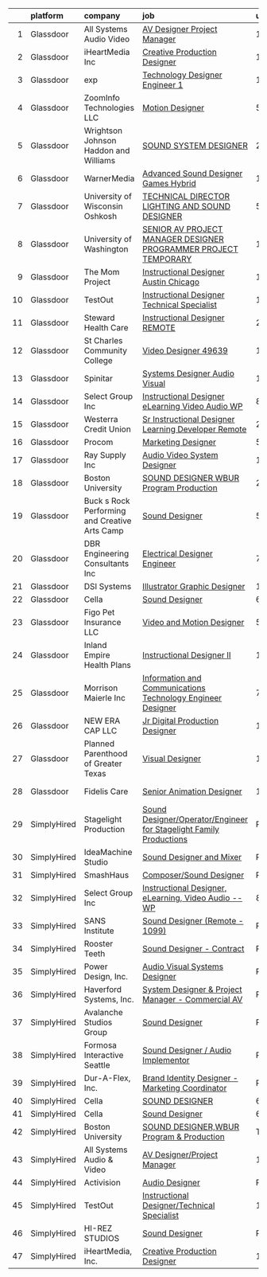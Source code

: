 

|    | platform    | company                                       | job                                                                                                                                                                                                                                                                                                                                                                                                                                                                                                                                                                                                                                                                                                                                                                                                                                                                                                                                                                                                                                                                                                                                                | update_time   | location                 |
|---:|:------------|:----------------------------------------------|:---------------------------------------------------------------------------------------------------------------------------------------------------------------------------------------------------------------------------------------------------------------------------------------------------------------------------------------------------------------------------------------------------------------------------------------------------------------------------------------------------------------------------------------------------------------------------------------------------------------------------------------------------------------------------------------------------------------------------------------------------------------------------------------------------------------------------------------------------------------------------------------------------------------------------------------------------------------------------------------------------------------------------------------------------------------------------------------------------------------------------------------------------|:--------------|:-------------------------|
|  1 | Glassdoor   | All Systems Audio   Video                     | [AV Designer Project Manager](https://www.glassdoor.com/partner/jobListing.htm?pos=102&ao=1110586&s=58&guid=0000018142121aa48df3093f8c25552b&src=GD_JOB_AD&t=SR&vt=w&ea=1&cs=1_8e37e0fb&cb=1654670892200&jobListingId=1007899232303&cpc=4A900CBC1AE891D7&jrtk=3-0-1g51146rqr0ok801-1g51146s4kuja800-fd91c325230a0d8f--6NYlbfkN0AiXPlSCmAt8JanzF0pDtDYmr9L8zmHkbn3Rt-Ph3jD-4_NMlTB1NCUp5hv0EZwa34TYv_hro2g7yOOpOBQ3iD38iKKEYHyxR5F9GqpUANBe--ODh-PZ4cVsyZjkdo3KXB2yPJwXkZVMM1I6x6V1ow3sqUjRTrFzwZoAGiDbLm2EA8zveNuQWIaK1EvQEQ_TgSFW5MKHFYvJ7pe6MkKEOsZopIKnFAnuck5L0GUeyz-8WWVF2nRyOEF06Lyngco3ffC-qpRF3vx9iM5M2IzI4DltGAq9uyVGhs4xzo0QbMcB7fNGiAMJWshNtest0pQAUkYNRTTV8hCWKPcQ3WfKr9qgEq3L_meC1onW6Vf_0bB0hJSBgjRESsqHv6M-_nr2ShyYQ6HFbnfopP9rSKKC78mWkaDNe90LWa2yve8IJsCwsaVQpRow5Y__S2tptS1YgZnoAcBodX10PBOg-3GpYX8bF4ld0uyAd5HUvl7Vy8-Nf2x30bX0kIXsDvd6KE383Gm9ghdmkpGcg%3D%3D)                                                                                                                                                                                                                                                                 | 11d           | Hatboro, PA              |
|  2 | Glassdoor   | iHeartMedia  Inc                              | [Creative Production Designer](https://www.glassdoor.com/partner/jobListing.htm?pos=115&ao=1136043&s=58&guid=0000018142121aa48df3093f8c25552b&src=GD_JOB_AD&t=SR&vt=w&cs=1_0d780a13&cb=1654670892201&jobListingId=1007921252997&jrtk=3-0-1g51146rqr0ok801-1g51146s4kuja800-eeacc4e59b3d9e51-)                                                                                                                                                                                                                                                                                                                                                                                                                                                                                                                                                                                                                                                                                                                                                                                                                                                      | 1d            | Pennsylvania             |
|  3 | Glassdoor   | exp                                           | [Technology Designer Engineer 1](https://www.glassdoor.com/partner/jobListing.htm?pos=121&ao=1136043&s=58&guid=0000018142121aa48df3093f8c25552b&src=GD_JOB_AD&t=SR&vt=w&cs=1_45e6bbae&cb=1654670892201&jobListingId=1007899351384&jrtk=3-0-1g51146rqr0ok801-1g51146s4kuja800-b1f69bf9e7d62bbf-)                                                                                                                                                                                                                                                                                                                                                                                                                                                                                                                                                                                                                                                                                                                                                                                                                                                    | 11d           | Coral Gables, FL         |
|  4 | Glassdoor   | ZoomInfo Technologies LLC                     | [Motion Designer](https://www.glassdoor.com/partner/jobListing.htm?pos=114&ao=1136043&s=58&guid=0000018142121aa48df3093f8c25552b&src=GD_JOB_AD&t=SR&vt=w&ea=1&cs=1_d1968247&cb=1654670892201&jobListingId=1007913940850&jrtk=3-0-1g51146rqr0ok801-1g51146s4kuja800-59a9213266ad93f4-)                                                                                                                                                                                                                                                                                                                                                                                                                                                                                                                                                                                                                                                                                                                                                                                                                                                              | 5d            | Waltham, MA              |
|  5 | Glassdoor   | Wrightson  Johnson  Haddon  and Williams      | [SOUND SYSTEM DESIGNER](https://www.glassdoor.com/partner/jobListing.htm?pos=110&ao=1136043&s=58&guid=0000018142121aa48df3093f8c25552b&src=GD_JOB_AD&t=SR&vt=w&cs=1_99a27686&cb=1654670892200&jobListingId=1007923645576&jrtk=3-0-1g51146rqr0ok801-1g51146s4kuja800-23e9966a73b23ae1-)                                                                                                                                                                                                                                                                                                                                                                                                                                                                                                                                                                                                                                                                                                                                                                                                                                                             | 24h           | Dallas, TX               |
|  6 | Glassdoor   | WarnerMedia                                   | [Advanced Sound Designer  Games  Hybrid ](https://www.glassdoor.com/partner/jobListing.htm?pos=111&ao=1136043&s=58&guid=0000018142121aa48df3093f8c25552b&src=GD_JOB_AD&t=SR&vt=w&cs=1_64efa986&cb=1654670892200&jobListingId=1007900216373&jrtk=3-0-1g51146rqr0ok801-1g51146s4kuja800-ac80436c7480ad73-)                                                                                                                                                                                                                                                                                                                                                                                                                                                                                                                                                                                                                                                                                                                                                                                                                                           | 10d           | Kirkland, WA             |
|  7 | Glassdoor   | University of Wisconsin   Oshkosh             | [TECHNICAL DIRECTOR  LIGHTING AND SOUND DESIGNER](https://www.glassdoor.com/partner/jobListing.htm?pos=118&ao=1136043&s=58&guid=0000018142121aa48df3093f8c25552b&src=GD_JOB_AD&t=SR&vt=w&cs=1_25d05f5e&cb=1654670892201&jobListingId=1007913710734&jrtk=3-0-1g51146rqr0ok801-1g51146s4kuja800-47e557860f41eadd-)                                                                                                                                                                                                                                                                                                                                                                                                                                                                                                                                                                                                                                                                                                                                                                                                                                   | 5d            | Oshkosh, WI              |
|  8 | Glassdoor   | University of Washington                      | [SENIOR AV PROJECT MANAGER DESIGNER PROGRAMMER  PROJECT TEMPORARY ](https://www.glassdoor.com/partner/jobListing.htm?pos=125&ao=1136043&s=58&guid=0000018142121aa48df3093f8c25552b&src=GD_JOB_AD&t=SR&vt=w&cs=1_49d9d63c&cb=1654670892205&jobListingId=1007894840391&jrtk=3-0-1g51146rqr0ok801-1g51146s4kuja800-8142258d671473d4-)                                                                                                                                                                                                                                                                                                                                                                                                                                                                                                                                                                                                                                                                                                                                                                                                                 | 12d           | Seattle, WA              |
|  9 | Glassdoor   | The Mom Project                               | [Instructional Designer  Austin Chicago ](https://www.glassdoor.com/partner/jobListing.htm?pos=108&ao=1110586&s=58&guid=0000018142121aa48df3093f8c25552b&src=GD_JOB_AD&t=SR&vt=w&cs=1_541efcc6&cb=1654670892200&jobListingId=1007896401349&cpc=8795CF9063CD573D&jrtk=3-0-1g51146rqr0ok801-1g51146s4kuja800-5cafd94954310769--6NYlbfkN0BDp_epf89aHDQhKpPegNJQ_ldQpEFZQsM9OcONMGxWx6pU56EKHF58QjVdAUvn2gU_Aj6odxKroD9E_XJAShfE4x96oZPtwlpL9riDswYhA_HCRbpaA31FOxUJ7hyAz_8GjCAxyR1mStOI9AXYkP6HZnagzZbMEohLjCMr4ODlW4bl4TrcXVl3ZeLQaRmdRNQ8EMvBQb4f2sKiE7tEGESY3Mlj_drevGh91FfDPx59DN48jNBlADxXY5hSxo-mzfy4NdLyWjhtT3MybNlsdJYxqLrOtcCOyJDtO4bUzaKCX_pxokvUfEAOXQJFxLQXWK8XSkXP-j7Ake0GD1uBWPojIQ-8pF7CQ5mevdwXEBYuks4ulxk2aIks2i0909WINMjmuHvIQV6RHBfcELMtpA71fngmnvRhcddYP8Cxbp859vpcy7MxGlZHnrdMP5cYe3n6n5a8mU6t3-gY4TJm2rMYPRXDChY1hIrZHInUxAkbvxIizrr5WAngSlwUqvIXMrZgML2vLeGlIRHA1ag9k7ce8oT0y0RPN9ap2YIiZGsAgEodDHm1sXUKAq7oUwUrsr1pbPSvodKmRIvRhXKRqKIFnKsAN4mCANfEq8YZz-pjz9Fd5TSl_dGBKw8zml9CIG564CdXJ81Y-ctyEejB_NlV4L64cumZ96eN8OGTPsF9cFVd4hGL_PKWoDUQ8hjzFNOampCSPJqPgbiWrycH2wOA7XYgRUa3axf8fC_EixAEdQ%3D%3D)                          | 12d           | Austin, TX               |
| 10 | Glassdoor   | TestOut                                       | [Instructional Designer Technical Specialist](https://www.glassdoor.com/partner/jobListing.htm?pos=103&ao=1110586&s=58&guid=0000018142121aa48df3093f8c25552b&src=GD_JOB_AD&t=SR&vt=w&ea=1&cs=1_166a2541&cb=1654670892200&jobListingId=1007899156961&cpc=241359978B7FCDEB&jrtk=3-0-1g51146rqr0ok801-1g51146s4kuja800-bcc2218e43bef354--6NYlbfkN0DvEm3ZFflYNZDyIfyg5N-cpxjGt5mtAUGKsixrF0JahE-ST3RHWlGLKAX8qHSrKhaO78JmdLbtjvOg6ekRbzm2HOWfCjmrgFIkNsWmRJMrtt_3-5-Iakoth1Gulzc5JmAQEowbwjV2UyZ08YxkzCbUj1FCHenoC3P3kzoRzrcuqgSZCbG8xyyPQo1f5ArWBVNlvxMlwLWyliu9yoGuzy5Qf5_t1D5BKIAF7Ne1z-exSc9EfsBXOPiMCalSvijoWeJ-v-C9XfR3UFcqpoYd6VTMm3qH4vzRQwjSk7PsKYvvEufw7cyCpWrpVuTApT-fzGkEpJ_rOa2186Mk6ufY_Qj34agx5ev7zkQ30ltTSsfm1UAoW692G4vyaY033b5-IRWCDc2lchTlihCQ47CxPAr0XulV9FkT8P8P68t3EO1BbK4QcWy-OxIHWKEJDqHkKir5w_t-1DVd63umZhBDxr4RC-lHCE1nAmUpBXW4VXBfXgBSjisksWIjtfgpLBk049UevVf5YSjDNRZO5nbDYZHx3axPyaVkotE7u6iMkUBuSRDVPuLTkD2sAEmmv4dR5qFMyTBnK_BH2fdozvTpMGqxXn20dxRiimg%3D)                                                                                                                                                               | 11d           | Pleasant Grove, UT       |
| 11 | Glassdoor   | Steward Health Care                           | [Instructional Designer  REMOTE ](https://www.glassdoor.com/partner/jobListing.htm?pos=117&ao=1136043&s=58&guid=0000018142121aa48df3093f8c25552b&src=GD_JOB_AD&t=SR&vt=w&cs=1_f1a4214a&cb=1654670892201&jobListingId=1007924611904&jrtk=3-0-1g51146rqr0ok801-1g51146s4kuja800-cc002083518736bb-)                                                                                                                                                                                                                                                                                                                                                                                                                                                                                                                                                                                                                                                                                                                                                                                                                                                   | 24h           | Dallas, TX               |
| 12 | Glassdoor   | St  Charles Community College                 | [Video Designer   49639](https://www.glassdoor.com/partner/jobListing.htm?pos=116&ao=1136043&s=58&guid=0000018142121aa48df3093f8c25552b&src=GD_JOB_AD&t=SR&vt=w&cs=1_d6e7f146&cb=1654670892201&jobListingId=1007895111722&jrtk=3-0-1g51146rqr0ok801-1g51146s4kuja800-5cc074f3daa8994b-)                                                                                                                                                                                                                                                                                                                                                                                                                                                                                                                                                                                                                                                                                                                                                                                                                                                            | 12d           | Cottleville, MO          |
| 13 | Glassdoor   | Spinitar                                      | [Systems Designer   Audio Visual](https://www.glassdoor.com/partner/jobListing.htm?pos=113&ao=1136043&s=58&guid=0000018142121aa48df3093f8c25552b&src=GD_JOB_AD&t=SR&vt=w&ea=1&cs=1_af724922&cb=1654670892201&jobListingId=1007895104354&jrtk=3-0-1g51146rqr0ok801-1g51146s4kuja800-8a8025c7d57454b4-)                                                                                                                                                                                                                                                                                                                                                                                                                                                                                                                                                                                                                                                                                                                                                                                                                                              | 12d           | Tempe, AZ                |
| 14 | Glassdoor   | Select Group Inc                              | [Instructional Designer  eLearning  Video Audio    WP](https://www.glassdoor.com/partner/jobListing.htm?pos=105&ao=1110586&s=58&guid=0000018142121aa48df3093f8c25552b&src=GD_JOB_AD&t=SR&vt=w&ea=1&cs=1_e6e57835&cb=1654670892200&jobListingId=1007903268547&cpc=3AA3C13EDDBAE8D2&jrtk=3-0-1g51146rqr0ok801-1g51146s4kuja800-39581e54060a3f5e--6NYlbfkN0Bcn-ADAbRvyrq3DH3YqD1gQOSfU_zTPvvfh0XXiz3pBAa41gXbEVBKQgVaXyt5edI9xpEckj9uk8nnprzQzSH_s5FsNM5FRNr_JquSitccFFapohcJI9tnK_eWm1cT3wRTS5uG3k5LhnBQqIJNJ3OxfuJQgM2YbBrHmLYxkTY2f3hC4dan70urg_X98pNhLkGcVrXzkUS-UhxM_SN7k2hE9GvWCl4PzsIO4FRxUaOYt3BwB16DUdARPUODp2QR4llsfxP7dSx_1QMR7F8ECljwJeQg1J6p-SkYJKWxgHuTXx_DGSHyUM6Bx5hw-fhdeP_4jmLKzJsm1Z_z9fDZArSw8zrzmeOwFasdS5d7klsjrOcWvZARKo6eJMo8K7b8sw20PxbE8blpS5sr8vESKVKYIVsmdPqv_JbEU_IGACc1urhYoQFN1Bunzwy8ScPqnE2mnZwyg8X-1DZTGMrH5h7p6b72SQR0C7k2PbxgB8khuYrHQzrn_Y9dTXn0P38bJObLzmztJBEvZw%3D%3D)                                                                                                                                                                                                                                        | 8d            | White Plains, NY         |
| 15 | Glassdoor   | Westerra Credit Union                         | [Sr Instructional Designer   Learning Developer    Remote ](https://www.glassdoor.com/partner/jobListing.htm?pos=124&ao=1136043&s=58&guid=0000018142121aa48df3093f8c25552b&src=GD_JOB_AD&t=SR&vt=w&ea=1&cs=1_47f77d9d&cb=1654670892205&jobListingId=1007924870977&jrtk=3-0-1g51146rqr0ok801-1g51146s4kuja800-cf1000d9824a0b22-)                                                                                                                                                                                                                                                                                                                                                                                                                                                                                                                                                                                                                                                                                                                                                                                                                    | 24h           | Denver, CO               |
| 16 | Glassdoor   | Procom                                        | [Marketing Designer](https://www.glassdoor.com/partner/jobListing.htm?pos=107&ao=1110586&s=58&guid=0000018142121aa48df3093f8c25552b&src=GD_JOB_AD&t=SR&vt=w&ea=1&cs=1_498098c7&cb=1654670892200&jobListingId=1007914066360&cpc=FA84DF7EA1EC2398&jrtk=3-0-1g51146rqr0ok801-1g51146s4kuja800-53f5a8fd2fc2bd21--6NYlbfkN0BreR47D9bMWJ28XlwS8rs2_GIFY3-vSdy_Xwl-swcV-gCuRUOa31ynKx_yeYaLQSHs7KVFBHG07HlARXnUVO7DvP02xRXbX8_HVHv_TvoGchXMPtFh2kX4ajj5dQzg2z2OhygTOTUZK1M2b-7FFaAxfufoEkjnppM0VuxIcUs1OGEUjzQ5DByVfmUOD3wFwkwqGeCNHjPS9io4kEXEUA3m1AlI56tMT-221mbPEfjr9PlAVDq13Hn8K5P6vL3vNBxXDg4GmhhzNgJfHMgUZ4RcxyYx50wWAmz2EGw8Upd_jtPaP7FO7JiLlnM6IuC-WTvuxezYmovUsu4M9yxzYAOA5hnW1esgwRWyhMNdSqc2saN4AP50Dvdzz3TxvG8m990wQB_6U8U_hGwcHST3lVaPuXDcBw7ZjpxzjBx9nBlardUOBDhHKbk7UvHpzdaM7iRKA1g3srHIFB0DiGFK9pAgGD7R94l0M5YnndipU44ShKuKk4A6MSO10uO6JccB1gStj5HkkMRKqqK8vDAtMS0_Uah_FwQa8UwsIQXlhW8PhKDTd7FUoF9HkHiqh2HLcNOFGpj6YoXbd2elUXHW1lC1)                                                                                                                                                                                                      | 5d            | New York, NY             |
| 17 | Glassdoor   | Ray Supply  Inc                               | [Audio Video System Designer](https://www.glassdoor.com/partner/jobListing.htm?pos=127&ao=1136043&s=58&guid=0000018142121aa48df3093f8c25552b&src=GD_JOB_AD&t=SR&vt=w&ea=1&cs=1_1bd88079&cb=1654670892205&jobListingId=1007898576961&jrtk=3-0-1g51146rqr0ok801-1g51146s4kuja800-0dfc9573744c5cd8-)                                                                                                                                                                                                                                                                                                                                                                                                                                                                                                                                                                                                                                                                                                                                                                                                                                                  | 11d           | Glens Falls, NY          |
| 18 | Glassdoor   | Boston University                             | [SOUND DESIGNER WBUR Program   Production](https://www.glassdoor.com/partner/jobListing.htm?pos=109&ao=1136043&s=58&guid=0000018142121aa48df3093f8c25552b&src=GD_JOB_AD&t=SR&vt=w&ea=1&cs=1_b6585ca8&cb=1654670892200&jobListingId=1007924968056&jrtk=3-0-1g51146rqr0ok801-1g51146s4kuja800-84c0475997f88b77-)                                                                                                                                                                                                                                                                                                                                                                                                                                                                                                                                                                                                                                                                                                                                                                                                                                     | 24h           | Boston, MA               |
| 19 | Glassdoor   | Buck s Rock Performing and Creative Arts Camp | [Sound Designer](https://www.glassdoor.com/partner/jobListing.htm?pos=101&ao=1110586&s=58&guid=0000018142121aa48df3093f8c25552b&src=GD_JOB_AD&t=SR&vt=w&ea=1&cs=1_aa1ac391&cb=1654670892199&jobListingId=1007913743299&cpc=A7F3504187526A66&jrtk=3-0-1g51146rqr0ok801-1g51146s4kuja800-fda9162bb6400c2a--6NYlbfkN0BdDHiSlq2TKVYTvK036ioTcRDjelCKzvFOpLFiF--0icOI5c6ey-PCyPjnyBY5c8fZcJqUYjwOeux_9Bd2q4ZWOjBYTAptUXtv0PeBCsiGVQgxmxWvOUkJfYOmXchKHjBw12etcBibk3Gx7khGP9lf2n8GTuP67MAVhzLC0Hf5LlXtMh2lLfcnS1GFmi4LSE5hQF9oJCA56xeRvvV1hQkLLKu9YI-gNsFZAwQwMDWmwwbOXodpTLssFmC7stLOlVYhHqxTBEkvcEUKOU3_k75kSN0B7L2pOCROxncnqWf6jzunSqZKjgktfHabqbJFHXbvS6xpgVSvs5iNk4iIuN2EyiEuhGHCbFkFZrh0rV0tQZu5R5Wl4mJBiy4e92W5T8nATvjcNGpqAIgL92bwpWpLk68SSXgxQo6063-noPATqAg1GOOArHh5gESP9NgkA7ps3eExG0fMzP6sO44-ROnkQ_dPfrBb8Wiao-l6ahiwgH2dBpCXdkXYifchkdTRwFI%3D)                                                                                                                                                                                                                                                                                            | 5d            | New Milford, CT          |
| 20 | Glassdoor   | DBR Engineering Consultants  Inc              | [Electrical Designer  Engineer](https://www.glassdoor.com/partner/jobListing.htm?pos=122&ao=1136043&s=58&guid=0000018142121aa48df3093f8c25552b&src=GD_JOB_AD&t=SR&vt=w&ea=1&cs=1_24f687a4&cb=1654670892201&jobListingId=1007906003015&jrtk=3-0-1g51146rqr0ok801-1g51146s4kuja800-511f3b7a72d4ba7a-)                                                                                                                                                                                                                                                                                                                                                                                                                                                                                                                                                                                                                                                                                                                                                                                                                                                | 7d            | Houston, TX              |
| 21 | Glassdoor   | DSI Systems                                   | [Illustrator Graphic Designer](https://www.glassdoor.com/partner/jobListing.htm?pos=104&ao=1110586&s=58&guid=0000018142121aa48df3093f8c25552b&src=GD_JOB_AD&t=SR&vt=w&ea=1&cs=1_66595868&cb=1654670892200&jobListingId=1007898755202&cpc=9A35C3CDC9AD954F&jrtk=3-0-1g51146rqr0ok801-1g51146s4kuja800-b6042ca925bdaaa1--6NYlbfkN0CI6x2EAPHyLgHY1_5Webl2QLjpyWqD-V-K9F663w0wPL9kZpUrpgKirM8qcErG96Rnxi9fSOBY-C0VKXfo6Gm-GSONb4NATYwuyB4oQopcG3WIABYRabMghT23k-yzajPfOPSxGru0bvvL2NIOv14Qq3pt5ed2o9QBoLlffPA8Oef2ZFBNbX1VmsP60d0XsD_On8uWs-yP2TshX3LSNpv_J9U3rnzQ0jS3J8gDYOx3qvLYCpu79XRBfSlyULq8royk-azmYzgTmQ_o79Wi2B-n9ndoYQ_50DfqSUQ0ErPLhFo992fi14ehnQ1dcYvAkmQE2QJ-vQqW53_6Q6SOob-oQ64x8EZQwnbsxoym8W48YJjY154eJj6S6xlScSM0pkTuNsVnU3KJF2cmpdKg7whMwN3iRioVe-bqlTRFEmx5VEwXlPpHRkRKvfgGYMG0xbFcpIZoEhS3bi9egcF1Qfy-lhzwCvHvTvBkB0YoRhNkPJeRPIV2zGeiagS6jYSqoYV_FKcGpZmU3eWf3_ulYlJHkeyNanIN7nuFnLZepT8s7Q%3D%3D)                                                                                                                                                                                                                                | 11d           | Richardson, TX           |
| 22 | Glassdoor   | Cella                                         | [Sound Designer](https://www.glassdoor.com/partner/jobListing.htm?pos=106&ao=1110586&s=58&guid=0000018142121aa48df3093f8c25552b&src=GD_JOB_AD&t=SR&vt=w&cs=1_005b78f1&cb=1654670892200&jobListingId=1007910244754&cpc=3BA4CE39D5B5DEF5&jrtk=3-0-1g51146rqr0ok801-1g51146s4kuja800-acf8918a4756dd36--6NYlbfkN0ABL5jwqrJX8j4-zsE1pdctockIOMh3bUiDojLxDHSgfnyfdrl215GIT9Vdrv6w9UnBD60lpH1as6ysXdPIei2NocW199eqYkfFtsi0OoZf90bwxfIkpt7nc3JziPU96mmFmseqTuplU7gi4oBwA4PiZNpE7c1WYXIoYo8QPnAkxtDs1WgAItNS_5qAcZF-ZxHWTXDPRMyXEhzDU49Ng8oVq3yJXGK58K5jHxFIbmh1b_vmV5dk8UYF3IQdZug4KHFeA5APJ9g7xyl-dDQdlOah8xowbByxkWCuLXMj675W7ayt_GIlM4yPrG37S4c0jgPJyqNkvFDJQAI05j2fsgIF9xXXekOfR0c8WTpw8F6amWoQCVMtbRYh-adQKTu54Jg22ux2lpzPDkxUH1yYJEe49NmawF-tHd4oiSPQ8S4OKijTHKdyHYmuRU_GkeTMYrEVaGhi1KpaIQ5M87b9s7whLXB0ybOSLePIY-k2-_WoOKm9mrqqqFzYfi5lKEkLA-bTxrZ9kDinYDS4jRL1317Z0BOzOP4E0Y-20zsNlzmJm5EkGl5wF8OqzvscCYvem-g7EODo7DEJARlYbxkqmpqqlFWt_FHxTWb-_tTqvJSQ-tG9IQiuPF2zC2vrS4TjJhl2439gScUKfb_5JSBGl_wYgCWv0IEIN88U-x2P8mcjreg3HXRLASZMrdQzwOQ_TaqZeqtqoIMvUkenHZQRRr6hjlfj9sq_arsK4c6sdOuQOEFFNkZkhRkNKsh_4IHq5s6rmRbrm-JZ8JxqyhGlaQacdzv4Blfm_Ts%3D) | 6d            | Peoria, IL               |
| 23 | Glassdoor   | Figo Pet Insurance LLC                        | [Video and Motion Designer](https://www.glassdoor.com/partner/jobListing.htm?pos=123&ao=1136043&s=58&guid=0000018142121aa48df3093f8c25552b&src=GD_JOB_AD&t=SR&vt=w&cs=1_79122139&cb=1654670892205&jobListingId=1007913812537&jrtk=3-0-1g51146rqr0ok801-1g51146s4kuja800-282af4d3aef0ea6e-)                                                                                                                                                                                                                                                                                                                                                                                                                                                                                                                                                                                                                                                                                                                                                                                                                                                         | 5d            | Remote                   |
| 24 | Glassdoor   | Inland Empire Health Plans                    | [Instructional Designer II](https://www.glassdoor.com/partner/jobListing.htm?pos=128&ao=1136043&s=58&guid=0000018142121aa48df3093f8c25552b&src=GD_JOB_AD&t=SR&vt=w&cs=1_eabcf867&cb=1654670892205&jobListingId=1007893531653&jrtk=3-0-1g51146rqr0ok801-1g51146s4kuja800-5665ce2c76f92c24-)                                                                                                                                                                                                                                                                                                                                                                                                                                                                                                                                                                                                                                                                                                                                                                                                                                                         | 13d           | Rancho Cucamonga, CA     |
| 25 | Glassdoor   | Morrison Maierle Inc                          | [Information and Communications Technology Engineer Designer](https://www.glassdoor.com/partner/jobListing.htm?pos=126&ao=1136043&s=58&guid=0000018142121aa48df3093f8c25552b&src=GD_JOB_AD&t=SR&vt=w&ea=1&cs=1_41190573&cb=1654670892205&jobListingId=1007907517652&jrtk=3-0-1g51146rqr0ok801-1g51146s4kuja800-d91e932d1539b555-)                                                                                                                                                                                                                                                                                                                                                                                                                                                                                                                                                                                                                                                                                                                                                                                                                  | 7d            | Missoula, MT             |
| 26 | Glassdoor   | NEW ERA CAP LLC                               | [Jr Digital Production Designer](https://www.glassdoor.com/partner/jobListing.htm?pos=119&ao=1136043&s=58&guid=0000018142121aa48df3093f8c25552b&src=GD_JOB_AD&t=SR&vt=w&ea=1&cs=1_69edc4b5&cb=1654670892201&jobListingId=1007896043705&jrtk=3-0-1g51146rqr0ok801-1g51146s4kuja800-4b7273375db3912c-)                                                                                                                                                                                                                                                                                                                                                                                                                                                                                                                                                                                                                                                                                                                                                                                                                                               | 12d           | Buffalo, NY              |
| 27 | Glassdoor   | Planned Parenthood of Greater Texas           | [Visual Designer](https://www.glassdoor.com/partner/jobListing.htm?pos=112&ao=1136043&s=58&guid=0000018142121aa48df3093f8c25552b&src=GD_JOB_AD&t=SR&vt=w&cs=1_55017b5b&cb=1654670892200&jobListingId=1007892953765&jrtk=3-0-1g51146rqr0ok801-1g51146s4kuja800-c5d9722d2779e937-)                                                                                                                                                                                                                                                                                                                                                                                                                                                                                                                                                                                                                                                                                                                                                                                                                                                                   | 13d           | Austin, TX               |
| 28 | Glassdoor   | Fidelis Care                                  | [Senior Animation Designer](https://www.glassdoor.com/partner/jobListing.htm?pos=120&ao=1136043&s=58&guid=0000018142121aa48df3093f8c25552b&src=GD_JOB_AD&t=SR&vt=w&cs=1_7a01fd37&cb=1654670892201&jobListingId=1007895559015&jrtk=3-0-1g51146rqr0ok801-1g51146s4kuja800-7f91b6f8ed4e3197-)                                                                                                                                                                                                                                                                                                                                                                                                                                                                                                                                                                                                                                                                                                                                                                                                                                                         | 12d           | Long Island City, NY     |
| 29 | SimplyHired | Stagelight Production                         | [Sound Designer/Operator/Engineer for Stagelight Family Productions](https://www.simplyhired.com/job/VKgvWic7uY5sMxPqh11sLv5aSWGUerp8WXxwkIbcpqc5zhgErwHiZQ?q=sound+designer)                                                                                                                                                                                                                                                                                                                                                                                                                                                                                                                                                                                                                                                                                                                                                                                                                                                                                                                                                                      | Recently      | Los Angeles, CA          |
| 30 | SimplyHired | IdeaMachine Studio                            | [Sound Designer and Mixer](https://www.simplyhired.com/job/3_cnKWbKCzfz8K406esix9aXeGkS2iLw6vp3jwYHfDLUWBO0TV9GDQ?q=sound+designer)                                                                                                                                                                                                                                                                                                                                                                                                                                                                                                                                                                                                                                                                                                                                                                                                                                                                                                                                                                                                                | Recently      | San Francisco, CA        |
| 31 | SimplyHired | SmashHaus                                     | [Composer/Sound Designer](https://www.simplyhired.com/job/5TV44fqNq9OE9PTw8D83ASmeufu-2onYgJ8O5l4Y0t9TzOHHgUVKrQ?q=sound+designer)                                                                                                                                                                                                                                                                                                                                                                                                                                                                                                                                                                                                                                                                                                                                                                                                                                                                                                                                                                                                                 | Recently      | Remote                   |
| 32 | SimplyHired | Select Group Inc                              | [Instructional Designer, eLearning, Video Audio -- WP](https://www.simplyhired.com/job/5USIIiPcDyWw627uaroOiu9egrEy-16smLI64q-ZlW2bhsVKl4UhPA?q=sound+designer)                                                                                                                                                                                                                                                                                                                                                                                                                                                                                                                                                                                                                                                                                                                                                                                                                                                                                                                                                                                    | 8d            | White Plains, NY         |
| 33 | SimplyHired | SANS Institute                                | [Sound Designer (Remote - 1099)](https://www.simplyhired.com/job/l5XtJmV5Za5NPAoCY67pJ8osv7Dd9cygFT5KvUQHRZZ5LCw9cI7qOA?q=sound+designer)                                                                                                                                                                                                                                                                                                                                                                                                                                                                                                                                                                                                                                                                                                                                                                                                                                                                                                                                                                                                          | Recently      | Bethesda, MD             |
| 34 | SimplyHired | Rooster Teeth                                 | [Sound Designer - Contract](https://www.simplyhired.com/job/9KdiR85ZI2gR9N4RdhD9EExQNXWroZraddVjovjDND8QUzOK69wDOQ?q=sound+designer)                                                                                                                                                                                                                                                                                                                                                                                                                                                                                                                                                                                                                                                                                                                                                                                                                                                                                                                                                                                                               | Recently      | Austin, TX               |
| 35 | SimplyHired | Power Design, Inc.                            | [Audio Visual Systems Designer](https://www.simplyhired.com/job/iyyCbihReC_ex9JHZ2An0MlD1NQux37jIOdEZH6Byc7RIrBBt6KQgw?q=sound+designer)                                                                                                                                                                                                                                                                                                                                                                                                                                                                                                                                                                                                                                                                                                                                                                                                                                                                                                                                                                                                           | Recently      | Saint Petersburg, FL     |
| 36 | SimplyHired | Haverford Systems, Inc.                       | [System Designer & Project Manager - Commercial AV](https://www.simplyhired.com/job/kthy8_VHq4465o6Yqog5E5yaLr9AjHJxD98f1wL2MzljlVjNmDSJNQ?q=sound+designer)                                                                                                                                                                                                                                                                                                                                                                                                                                                                                                                                                                                                                                                                                                                                                                                                                                                                                                                                                                                       | Recently      | Downingtown, PA          |
| 37 | SimplyHired | Avalanche Studios Group                       | [Sound Designer](https://www.simplyhired.com/job/lQ56dL4hE0QFlKl3bFobU4KE1n4VNMXQUExBD0jvYT0oDTVmOsXFqw?q=sound+designer)                                                                                                                                                                                                                                                                                                                                                                                                                                                                                                                                                                                                                                                                                                                                                                                                                                                                                                                                                                                                                          | Recently      | New York, NY             |
| 38 | SimplyHired | Formosa Interactive Seattle                   | [Sound Designer / Audio Implementor](https://www.simplyhired.com/job/vlF4rzpIgemNyADbSUoWC36FtYYh2ouWspqfTFtuxzveh07-6RCwmg?q=sound+designer)                                                                                                                                                                                                                                                                                                                                                                                                                                                                                                                                                                                                                                                                                                                                                                                                                                                                                                                                                                                                      | Recently      | Seattle, WA              |
| 39 | SimplyHired | Dur-A-Flex, Inc.                              | [Brand Identity Designer - Marketing Coordinator](https://www.simplyhired.com/job/R64jRkQkz5c4uAjoUHoVIXUUGZsCSy6n0isNMLlA2kzi3aMM4c-LOw?q=sound+designer)                                                                                                                                                                                                                                                                                                                                                                                                                                                                                                                                                                                                                                                                                                                                                                                                                                                                                                                                                                                         | Recently      | East Hartford, CT        |
| 40 | SimplyHired | Cella                                         | [SOUND DESIGNER](https://www.simplyhired.com/job/WYPzQtPA4_HpYvebAhUy7ydNHHKAhGvgY0iGwvis2r3T8oxmo3uatw?q=sound+designer)                                                                                                                                                                                                                                                                                                                                                                                                                                                                                                                                                                                                                                                                                                                                                                                                                                                                                                                                                                                                                          | 6d            | Peoria, IL               |
| 41 | SimplyHired | Cella                                         | [Sound Designer](https://www.simplyhired.com/job/ZUSPC-FaPTulLU6ErfLBr6gXJhN3uGS6S4nld_zCjZC-B4OWB58Xfw?q=sound+designer)                                                                                                                                                                                                                                                                                                                                                                                                                                                                                                                                                                                                                                                                                                                                                                                                                                                                                                                                                                                                                          | 6d            | Peoria, IL               |
| 42 | SimplyHired | Boston University                             | [SOUND DESIGNER,WBUR Program & Production](https://www.simplyhired.com/job/HFB9XFv7zf8h6WCSF8etbM2WAnTmEl6u3PBx52HmJOHApdrxcT3t7g?q=sound+designer)                                                                                                                                                                                                                                                                                                                                                                                                                                                                                                                                                                                                                                                                                                                                                                                                                                                                                                                                                                                                | Today         | Boston, MA               |
| 43 | SimplyHired | All Systems Audio & Video                     | [AV Designer/Project Manager](https://www.simplyhired.com/job/-aF9RlWPyRsvV7YoLM4l2dblW9DunYpvSJjJJ7R3QU7yXKZsCVgP2Q?q=sound+designer)                                                                                                                                                                                                                                                                                                                                                                                                                                                                                                                                                                                                                                                                                                                                                                                                                                                                                                                                                                                                             | 11d           | Hatboro, PA              |
| 44 | SimplyHired | Activision                                    | [Audio Designer](https://www.simplyhired.com/job/MxJquteIpu3RI3emJmo7adCIYsZbFWtB91ykcC1Hq2pBwcoAwYNLtQ?q=sound+designer)                                                                                                                                                                                                                                                                                                                                                                                                                                                                                                                                                                                                                                                                                                                                                                                                                                                                                                                                                                                                                          | Recently      | Middleton, WI            |
| 45 | SimplyHired | TestOut                                       | [Instructional Designer/Technical Specialist](https://www.simplyhired.com/job/e79u6N2RkHmcrF28JMdycWlbT09Mk0S9I8gVDJigwQK7Ckl5V6m6hw?q=sound+designer)                                                                                                                                                                                                                                                                                                                                                                                                                                                                                                                                                                                                                                                                                                                                                                                                                                                                                                                                                                                             | 11d           | Pleasant Grove, UT       |
| 46 | SimplyHired | HI-REZ STUDIOS                                | [Sound Designer](https://www.simplyhired.com/job/aA6iiJRrWdcirvdZUdRNwkyou34MRKChSdF1MZ7s6_co4dP2h9voUQ?q=sound+designer)                                                                                                                                                                                                                                                                                                                                                                                                                                                                                                                                                                                                                                                                                                                                                                                                                                                                                                                                                                                                                          | Recently      | Remote                   |
| 47 | SimplyHired | iHeartMedia, Inc.                             | [Creative Production Designer](https://www.simplyhired.com/job/gBE_KImKYVoV4BiXu3bk93f3ONYBJSIRTV6Go1vATt4ftmFDjpGVUQ?q=sound+designer)                                                                                                                                                                                                                                                                                                                                                                                                                                                                                                                                                                                                                                                                                                                                                                                                                                                                                                                                                                                                            | 1d            | Pennsylvania +1 location |